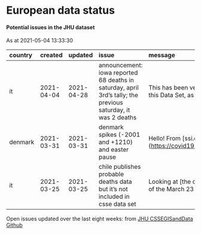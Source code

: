 European data status
================

#### Potential issues in the JHU dataset

As at 2021-05-04 13:33:30

| country | created    | updated    | issue                                                                                                        | message                                                  | url                                                      |
| :------ | :--------- | :--------- | :----------------------------------------------------------------------------------------------------------- | :------------------------------------------------------- | :------------------------------------------------------- |
| it      | 2021-04-04 | 2021-04-28 | announcement: iowa reported 68 deaths in saturday, april 3rd’s tally; the previous saturday, it was 2 deaths | This has been verified here in this Data Set, as w…      | <https://github.com/CSSEGISandData/COVID-19/issues/3919> |
| denmark | 2021-03-31 | 2021-03-31 | denmark spikes (-2001 and +1210) and easter pause                                                            | Hello\! From \[ssi.dk\](<https://covid19.ssi.dk/overva>… | <https://github.com/CSSEGISandData/COVID-19/issues/3903> |
| it      | 2021-03-25 | 2021-03-25 | chile publishes probable deaths data but it’s not included in csse data set                                  | Looking at \[the current version of the March 23 da…     | <https://github.com/CSSEGISandData/COVID-19/issues/3862> |

Open issues updated over the last eight weeks: from [JHU CSSEGISandData
Github](https://github.com/CSSEGISandData/COVID-19/)
